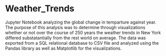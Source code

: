 # Weather_Trends
Jupyter Notebook analyzing the global change in temparture against year. 
The purpose of this analysis was to determine through visualizations 
whether or not over the course of 250 years the weather trends in
New York differed substatantially from the rest world on average.
The data was exported from a SQL relational database to CSV file and 
analyzed using the Pandas library as well as Matplotlib 
for the visualizations.
